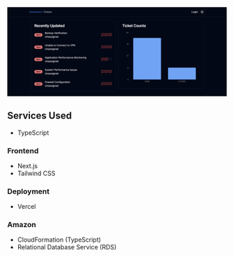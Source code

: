 <!DOCTYPE html>
<html lang="en">
<head>
    <meta charset="UTF-8">
    <meta name="viewport" content="width=device-width, initial-scale=1.0">
</head>
<body>
    <div class="image-container">
        <a href="ticket-prod-omega.vercel.app" target="_blank">
            <img src="./public/TicketApp.png" alt="Layout Image">
        </a>
    </div>
</body>
</html>

<!-- # Architecture -->

## Services Used

- TypeScript

### Frontend

- Next.js
- Tailwind CSS

### Deployment

- Vercel

### Amazon

- CloudFormation (TypeScript)
- Relational Database Service (RDS)
